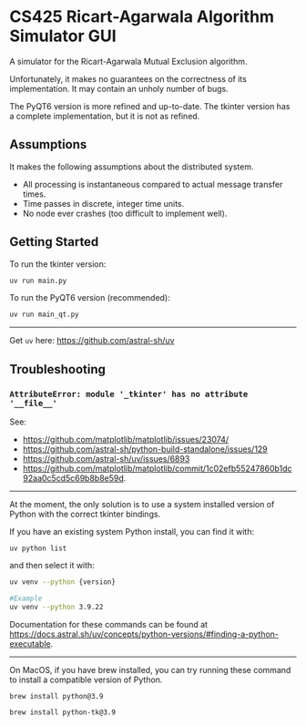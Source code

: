 # CS425 Ricart-Agarwala Algorithm Simulator GUI

A simulator for the Ricart-Agarwala Mutual Exclusion algorithm.

Unfortunately, it makes no guarantees on the correctness of its implementation. It may contain an unholy number of bugs.

The PyQT6 version is more refined and up-to-date. The tkinter version has a complete implementation, but it is not as refined.

## Assumptions

It makes the following assumptions about the distributed system.

- All processing is instantaneous compared to actual message transfer times.
- Time passes in discrete, integer time units.
- No node ever crashes (too difficult to implement well).

## Getting Started

To run the tkinter version:

```bash
uv run main.py
```

To run the PyQT6 version (recommended):

```bash
uv run main_qt.py
```

---

Get `uv` here: <https://github.com/astral-sh/uv>

## Troubleshooting

### `AttributeError: module '_tkinter' has no attribute '__file__'`

See:

- <https://github.com/matplotlib/matplotlib/issues/23074/>
- <https://github.com/astral-sh/python-build-standalone/issues/129>
- <https://github.com/astral-sh/uv/issues/6893>
- <https://github.com/matplotlib/matplotlib/commit/1c02efb55247860b1dc92aa0c5cd5c69b8b8e59d>.

---

At the moment, the only solution is to use a system installed version of Python with the correct tkinter bindings.

If you have an existing system Python install, you can find it with:

```
uv python list
```

and then select it with:

```bash
uv venv --python {version}

#Example
uv venv --python 3.9.22
```

Documentation for these commands can be found at <https://docs.astral.sh/uv/concepts/python-versions/#finding-a-python-executable>.

---

On MacOS, if you have brew installed, you can try running these command to install a compatible version of Python.

```
brew install python@3.9

brew install python-tk@3.9
```
